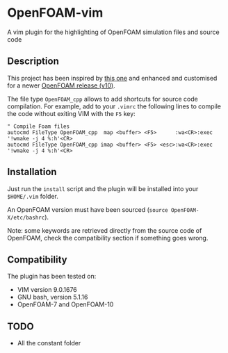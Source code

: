 # OpenFOAM-vim
A vim plugin for the highlighting of OpenFOAM simulation files and source code

## Description ##
This project has been inspired by [this one](https://bitbucket.org/shor-ty/vimextensionopenfoam/src/master/)
and enhanced and customised for a newer [OpenFOAM release (v10)](https://openfoam.org/release/10/).

The file type `OpenFOAM_cpp` allows to add shortcuts for source code compilation.
For example, add to your `.vimrc` the following lines to compile the code without exiting VIM
with the `F5` key:

```
" Compile Foam files
autocmd FileType OpenFOAM_cpp  map <buffer> <F5>      :wa<CR>:exec '!wmake -j 4 %:h'<CR>
autocmd FileType OpenFOAM_cpp imap <buffer> <F5> <esc>:wa<CR>:exec '!wmake -j 4 %:h'<CR>
```


## Installation ##
Just run the `install` script and the plugin will be installed into your `$HOME/.vim` folder.

An OpenFOAM version must have been sourced (`source OpenFOAM-X/etc/bashrc`).

Note: some keywords are retrieved directly from the source code of OpenFOAM,
check the compatibility section if something goes wrong.

## Compatibility ##
The plugin has been tested on:
* VIM version 9.0.1676
* GNU bash, version 5.1.16
* OpenFOAM-7 and OpenFOAM-10

## TODO ##
- All the constant folder
